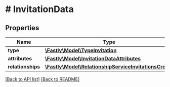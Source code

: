 # # InvitationData

## Properties

Name | Type | Description | Notes
------------ | ------------- | ------------- | -------------
**type** | [**\Fastly\Model\TypeInvitation**](TypeInvitation.md) |  | [optional] 
**attributes** | [**\Fastly\Model\InvitationDataAttributes**](InvitationDataAttributes.md) |  | [optional] 
**relationships** | [**\Fastly\Model\RelationshipServiceInvitationsCreate**](RelationshipServiceInvitationsCreate.md) |  | [optional] 


[[Back to API list]](../../README.md#endpoints) [[Back to README]](../../README.md)
